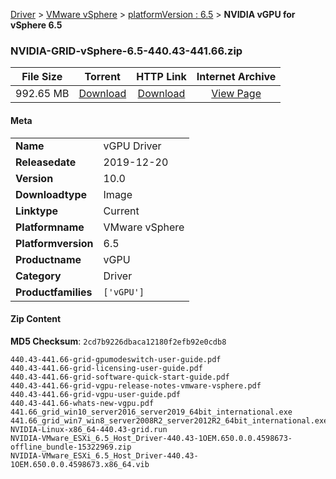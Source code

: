 
[Driver](/README.md)  >  [VMware vSphere](/index/Driver/VMware_vSphere.md)  >  [platformVersion : 6.5](/index/Driver/VMware_vSphere/6.5.md)  >  **NVIDIA vGPU for vSphere 6.5**


### NVIDIA-GRID-vSphere-6.5-440.43-441.66.zip

| **File Size** | **Torrent**  | **HTTP Link** | **Internet Archive** |
|:-------------:|:------------:|:-------------:|:--------------------:|
| 992.65 MB |  [Download](https://archive.org/download/nvgpu_NVIDIA-GRID-vSphere-6.5-440.43-441.66.zip_2fn8zuoy/nvgpu_NVIDIA-GRID-vSphere-6.5-440.43-441.66.zip_2fn8zuoy_archive.torrent)       | [Download](https://archive.org/compress/nvgpu_NVIDIA-GRID-vSphere-6.5-440.43-441.66.zip_2fn8zuoy) | [View Page](https://archive.org/details/nvgpu_NVIDIA-GRID-vSphere-6.5-440.43-441.66.zip_2fn8zuoy)       |

#### Meta

<table>
<tr><td><strong>Name</strong></td><td>vGPU Driver</td></tr>
<tr><td><strong>Releasedate</strong></td><td>2019-12-20</td></tr>
<tr><td><strong>Version</strong></td><td>10.0</td></tr>
<tr><td><strong>Downloadtype</strong></td><td>Image</td></tr>
<tr><td><strong>Linktype</strong></td><td>Current</td></tr>
<tr><td><strong>Platformname</strong></td><td>VMware vSphere</td></tr>
<tr><td><strong>Platformversion</strong></td><td>6.5</td></tr>
<tr><td><strong>Productname</strong></td><td>vGPU</td></tr>
<tr><td><strong>Category</strong></td><td>Driver</td></tr>
<tr><td><strong>Productfamilies</strong></td><td><code>['vGPU']</code></td></tr>
</table>

#### Zip Content

**MD5 Checksum**: `2cd7b9226dbaca12180f2efb92e0cdb8`

```text
440.43-441.66-grid-gpumodeswitch-user-guide.pdf
440.43-441.66-grid-licensing-user-guide.pdf
440.43-441.66-grid-software-quick-start-guide.pdf
440.43-441.66-grid-vgpu-release-notes-vmware-vsphere.pdf
440.43-441.66-grid-vgpu-user-guide.pdf
440.43-441.66-whats-new-vgpu.pdf
441.66_grid_win10_server2016_server2019_64bit_international.exe
441.66_grid_win7_win8_server2008R2_server2012R2_64bit_international.exe
NVIDIA-Linux-x86_64-440.43-grid.run
NVIDIA-VMware_ESXi_6.5_Host_Driver-440.43-1OEM.650.0.0.4598673-offline_bundle-15322969.zip
NVIDIA-VMware_ESXi_6.5_Host_Driver-440.43-1OEM.650.0.0.4598673.x86_64.vib
```
